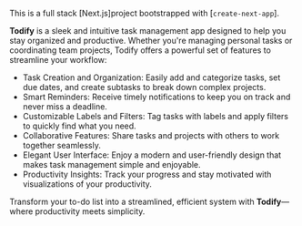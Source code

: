 This is a full stack [Next.js]project bootstrapped with [`create-next-app`].

**Todify** is a sleek and intuitive task management app designed to help you stay organized and productive. Whether you're managing personal tasks or coordinating team projects, Todify offers a powerful set of features to streamline your workflow:

- Task Creation and Organization: Easily add and categorize tasks, set due dates, and create subtasks to break down complex projects.
- Smart Reminders: Receive timely notifications to keep you on track and never miss a deadline.
- Customizable Labels and Filters: Tag tasks with labels and apply filters to quickly find what you need.
- Collaborative Features: Share tasks and projects with others to work together seamlessly.
- Elegant User Interface: Enjoy a modern and user-friendly design that makes task management simple and enjoyable.
- Productivity Insights: Track your progress and stay motivated with visualizations of your productivity.

Transform your to-do list into a streamlined, efficient system with **Todify**—where productivity meets simplicity.

